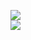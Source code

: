 [![](https://img.shields.io/badge/Made%20With-Github%20Spray-lightgrey.svg?style=for-the-badge&logo=github)](https://github.com/Annihil/github-spray#1753)  
[![](https://i.imgur.com/2DrTn0Z.gif)](https://github.com/Annihil/github-spray)